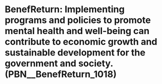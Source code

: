 # BenefReturn: __Implementing programs and policies to promote mental health and well-being can contribute to economic growth and sustainable development for the government and society.__ (PBN__BenefReturn_1018)

